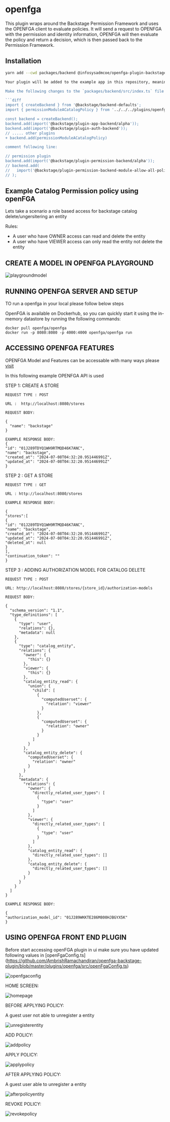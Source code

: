 # openfga

This plugin wraps around the Backstage Permission Framework and uses the OPENFGA client to evaluate policies. It will send a request to OPENFGA with the permission and identity information, OPENFGA will then evaluate the policy and return a decision, which is then passed back to the Permission Framework.

## Installation

```bash
yarn add --cwd packages/backend @infosysadmcoe/openfga-plugin-backstage

Your plugin will be added to the example app in this repository, meaning you'll be able to access it by running yarn start in the root directory, and then navigating to /openfga-permission-policy.

Make the following changes to the `packages/backend/src/index.ts` file in your Backstage project.

```diff
import { createBackend } from '@backstage/backend-defaults';
import { permissionModuleACatalogPolicy } from '../../../plugins/openfga/src/module';

const backend = createBackend();
backend.add(import('@backstage/plugin-app-backend/alpha'));
backend.add(import('@backstage/plugin-auth-backend'));
// ..... other plugins
+ backend.add(permissionModuleACatalogPolicy)

comment following line:

// permission plugin
backend.add(import('@backstage/plugin-permission-backend/alpha'));
// backend.add(
//   import('@backstage/plugin-permission-backend-module-allow-all-policy'),
// );
```

## Example Catalog Permission policy using openFGA

Lets take a scenario a role based access for backstage catalog delete/ungersitering an entity

Rules:

- A user who have OWNER access can read and delete the entity 
- A user who have VIEWER access can only read the entity not delete the entity

## CREATE A MODEL IN OPENFGA PLAYGROUND

![playgroundmodel](./docs/model.png)

## RUNNING OPENFGA SERVER AND SETUP 

TO run a openfga in your local please follow below steps 

OpenFGA is available on Dockerhub, so you can quickly start it using the in-memory datastore by running the following commands:

```
docker pull openfga/openfga
docker run -p 8080:8080 -p 4000:4000 openfga/openfga run
```


## ACCESSING OPENFGA FEATURES 

OPENFGA Model and Features can be accessable with many ways please [visit](https://openfga.dev/docs/getting-started/create-store)

In this following example OPENFGA API is used 

STEP 1: CREATE A STORE 

```
REQUEST TYPE : POST 

URL :  http://localhost:8080/stores

REQUEST BODY:

{
  "name": "backstage"
}

EXAMPLE RESPONSE BODY:
{
"id": "01J289TDYQ1WH9RTMQD46K7ANC",
"name": "backstage",
"created_at": "2024-07-08T04:32:20.951446991Z",
"updated_at": "2024-07-08T04:32:20.951446991Z"
}

``` 


STEP 2 : GET A STORE 

```
REQUEST TYPE : GET

URL : http://localhost:8080/stores

EXAMPLE RESPONSE BODY:

{
"stores":[
{
"id": "01J289TDYQ1WH9RTMQD46K7ANC",
"name": "backstage",
"created_at": "2024-07-08T04:32:20.951446991Z",
"updated_at": "2024-07-08T04:32:20.951446991Z",
"deleted_at": null
}
],
"continuation_token": ""
}
```

STEP 3 : ADDING AUTHORIZATION MODEL FOR CATALOG DELETE

```
REQUEST TYPE : POST

URL: http://localhost:8080/stores/{store_id}/authorization-models

REQUEST BODY:

{
  "schema_version": "1.1",
  "type_definitions": [
    {
      "type": "user",
      "relations": {},
      "metadata": null
    },
    {
      "type": "catalog_entity",
      "relations": {
        "owner": {
          "this": {}
        },
        "viewer": {
          "this": {}
        },
        "catalog_entity_read": {
          "union": {
            "child": [
              {
                "computedUserset": {
                  "relation": "viewer"
                }
              },
              {
                "computedUserset": {
                  "relation": "owner"
                }
              }
            ]
          }
        },
        "catalog_entity_delete": {
          "computedUserset": {
            "relation": "owner"
          }
        }
      },
      "metadata": {
        "relations": {
          "owner": {
            "directly_related_user_types": [
              {
                "type": "user"
              }
            ]
          },
          "viewer": {
            "directly_related_user_types": [
              {
                "type": "user"
              }
            ]
          },
          "catalog_entity_read": {
            "directly_related_user_types": []
          },
          "catalog_entity_delete": {
            "directly_related_user_types": []
          }
        }
      }
    }
  ]
}

EXAMPLE RESPONSE BODY:

{
"authorization_model_id": "01J289WKKTE286M800HJBGYX5K"
}

```

## USING OPENFGA FRONT END PLUGIN

Before start accessing openFGA plugin in ui make sure you have updated following values in [openFgaConfig.ts] (https://github.com/AmbrishRamachandiran/openfga-backstage-plugin/blob/master/plugins/openfga/src/openFgaConfig.ts)

![openfgaconfig](./docs/openfgaconfig.png)


HOME SCREEN:

![homepage](./docs/homepage.png)


BEFORE APPLYING POLICY:

A guest user not able to unregister a entity

![unregisterentity](./docs/unregisterentity.png)

ADD POLICY:

![addpolicy](./docs/addpolicy.png)

APPLY POLICY:

![applypolicy](./docs/applypolicy.png)

AFTER APPLYING POLICY:

A guest user able to unregister a entity

![afterpolicyentity](./docs/afterpolicyentity.png)


REVOKE POLICY:

![revokepolicy](./docs/revokepolicy.png)




